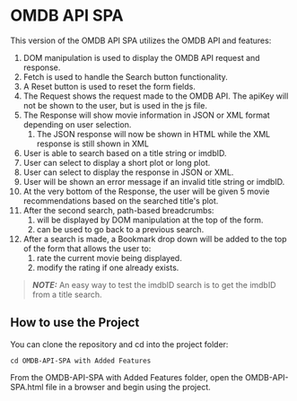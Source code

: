 # OMDB API SPA

This version of the OMDB API SPA utilizes the OMDB API and features:

1. DOM manipulation is used to display the OMDB API request and response.
2. Fetch is used to handle the Search button functionality.
3. A Reset button is used to reset the form fields.
4. The Request shows the request made to the OMDB API. The apiKey will not be shown to the user, but is used in the js file.
5. The Response will show movie information in JSON or XML format depending on user selection.
   1. The JSON response will now be shown in HTML while the XML response is still shown in XML
6. User is able to search based on a title string or imdbID.
7. User can select to display a short plot or long plot.
8. User can select to display the response in JSON or XML.
9. User will be shown an error message if an invalid title string or imdbID.
10. At the very bottom of the Response, the user will be given 5 movie recommendations based on the searched title's plot.
11. After the second search, path-based breadcrumbs:
    1. will be displayed by DOM manipulation at the top of the form.
    2. can be used to go back to a previous search.
12. After a search is made, a Bookmark drop down will be added to the top of the form that allows the user to:
    1. rate the current movie being displayed.
    2. modify the rating if one already exists.

> **_NOTE:_** An easy way to test the imdbID search is to get the imdbID from a title search.

## How to use the Project

You can clone the repository and cd into the project folder:

```
cd OMDB-API-SPA with Added Features
```

From the OMDB-API-SPA with Added Features folder, open the OMDB-API-SPA.html file in a browser and begin using the project.
